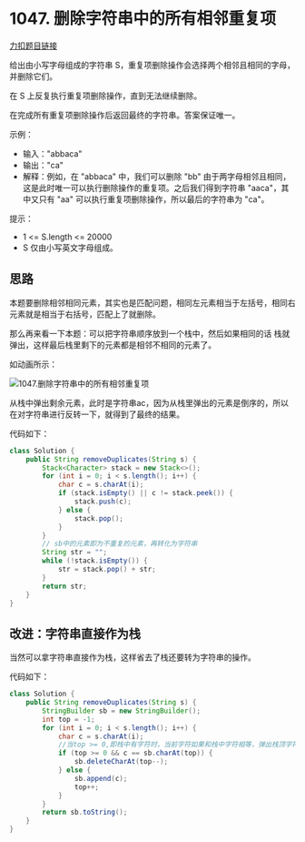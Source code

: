 # 1047. 删除字符串中的所有相邻重复项

[力扣题目链接](https://leetcode-cn.com/problems/remove-all-adjacent-duplicates-in-string/)

给出由小写字母组成的字符串 S，重复项删除操作会选择两个相邻且相同的字母，并删除它们。

在 S 上反复执行重复项删除操作，直到无法继续删除。

在完成所有重复项删除操作后返回最终的字符串。答案保证唯一。

示例：

- 输入："abbaca"
- 输出："ca"
- 解释：例如，在 "abbaca" 中，我们可以删除 "bb" 由于两字母相邻且相同，这是此时唯一可以执行删除操作的重复项。之后我们得到字符串 "aaca"，其中又只有 "aa" 可以执行重复项删除操作，所以最后的字符串为 "ca"。

提示：

- 1 <= S.length <= 20000
- S 仅由小写英文字母组成。

## 思路

本题要删除相邻相同元素，其实也是匹配问题，相同左元素相当于左括号，相同右元素就是相当于右括号，匹配上了就删除。

那么再来看一下本题：可以把字符串顺序放到一个栈中，然后如果相同的话 栈就弹出，这样最后栈里剩下的元素都是相邻不相同的元素了。

如动画所示：

![1047.删除字符串中的所有相邻重复项](https://typora-gao-pic.oss-cn-beijing.aliyuncs.com/1047.%E5%88%A0%E9%99%A4%E5%AD%97%E7%AC%A6%E4%B8%B2%E4%B8%AD%E7%9A%84%E6%89%80%E6%9C%89%E7%9B%B8%E9%82%BB%E9%87%8D%E5%A4%8D%E9%A1%B9.gif)

从栈中弹出剩余元素，此时是字符串ac，因为从栈里弹出的元素是倒序的，所以在对字符串进行反转一下，就得到了最终的结果。

代码如下：

```java
class Solution {
    public String removeDuplicates(String s) {
        Stack<Character> stack = new Stack<>();
        for (int i = 0; i < s.length(); i++) {
            char c = s.charAt(i);
            if (stack.isEmpty() || c != stack.peek()) {
                stack.push(c);
            } else {
                stack.pop();
            }
        }
        // sb中的元素即为不重复的元素，再转化为字符串
        String str = "";
        while (!stack.isEmpty()) {
            str = stack.pop() + str;
        }
        return str;
    }
}
```

## 改进：字符串直接作为栈

当然可以拿字符串直接作为栈，这样省去了栈还要转为字符串的操作。

代码如下：

```java
class Solution {
    public String removeDuplicates(String s) {
        StringBuilder sb = new StringBuilder();
        int top = -1;
        for (int i = 0; i < s.length(); i++) {
            char c = s.charAt(i);
            //当top >= 0,即栈中有字符时，当前字符如果和栈中字符相等，弹出栈顶字符，同时 top--
            if (top >= 0 && c == sb.charAt(top)) {
                sb.deleteCharAt(top--);
            } else {
                sb.append(c);
                top++;
            }
        }
        return sb.toString();
    }
}
```

